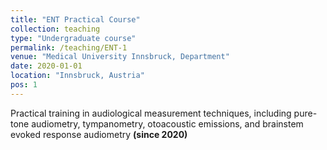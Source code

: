 ```yaml
---
title: "ENT Practical Course"
collection: teaching
type: "Undergraduate course"
permalink: /teaching/ENT-1
venue: "Medical University Innsbruck, Department"
date: 2020-01-01
location: "Innsbruck, Austria"
pos: 1
---
```


Practical training in audiological measurement techniques, including pure-tone audiometry, tympanometry, otoacoustic emissions, and brainstem evoked response audiometry **(since 2020)**
